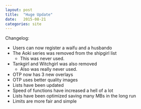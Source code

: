 ```yaml
---
layout: post
title:  "Huge Update"
date:   2015-08-21
categories: site
---
```


Changelog:
* Users can now register a waifu and a husbando
* The Aoki series was removed from the shipgirl list
    * This was never used.
* Tankgirl and Witchgirl was also removed
    * Also was really never used.
* OTP now has 3 new overlays
* OTP uses better quality images
* Lists have been updated
* Speed of functions have increased a hell of a lot
* Lists have been optimized saving many MBs in the long run
* Limits are more fair and simple
